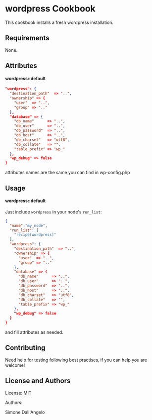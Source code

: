 wordpress Cookbook
==================
This cookbook installs a fresh wordpress installation.

Requirements
------------
None.

Attributes
----------
#### wordpress::default
```json
"wordpress": {
  "destination_path"  => "..",
  "ownership" => {
    "user"  => "..",
    "group" => ".."
  },
  "database" => {
    "db_name"      => "..",
    "db_user"      => "..",
    "db_password"  => "..",
    "db_host"      => "..",
    "db_charset"   => "utf8",
    "db_collate"   => "",
    "table_prefix" => "wp_"
  },
  "wp_debug" => false
}
```
attributes names are the same you can find in wp-config.php

Usage
-----
#### wordpress::default
Just include `wordpress` in your node's `run_list`:

```json
{
  "name":"my_node",
  "run_list": [
    "recipe[wordpress]"
  ],
  "wordpress": {
    "destination_path"  => "..",
    "ownership" => {
      "user"  => "..",
      "group" => ".."
    },
    "database" => {
      "db_name"      => "..",
      "db_user"      => "..",
      "db_password"  => "..",
      "db_host"      => "..",
      "db_charset"   => "utf8",
      "db_collate"   => "",
      "table_prefix" => "wp_"
    },
    "wp_debug" => false
  }
}
```
and fill attributes as needed.

Contributing
------------
Need help for testing following best practises, if you can help you are welcome!

License and Authors
-------------------
License: MIT

Authors:

Simone Dall'Angelo
